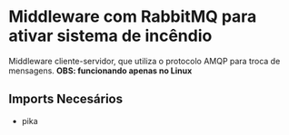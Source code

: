 # Middleware com RabbitMQ para ativar sistema de incêndio

Middleware cliente-servidor, que utiliza o protocolo AMQP para troca de mensagens.
**OBS: funcionando apenas no Linux**

## Imports Necesários

- pika